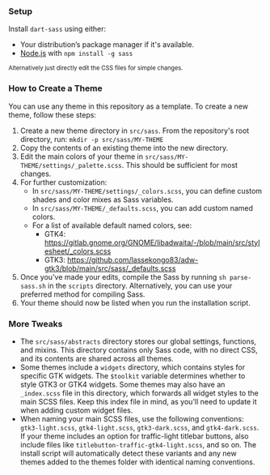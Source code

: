 ### Setup

Install `dart-sass` using either:

* Your distribution’s package manager if it's available.
* [Node.js](https://nodejs.org/) with `npm install -g sass`

<sub>Alternatively just directly edit the CSS files for simple changes.</sub>

### How to Create a Theme

You can use any theme in this repository as a template. To create a new theme, follow these steps:

1. Create a new theme directory in `src/sass`. From the repository's root directory, run: `mkdir -p src/sass/MY-THEME`
2. Copy the contents of an existing theme into the new directory.
3. Edit the main colors of your theme in `src/sass/MY-THEME/settings/_palette.scss`. This should be sufficient for most changes.
4. For further customization:
   * In `src/sass/MY-THEME/settings/_colors.scss`, you can define custom shades and color mixes as Sass variables.
   * In `src/sass/MY-THEME/_defaults.scss`, you can add custom named colors.
   * For a list of available default named colors, see:
      * GTK4: https://gitlab.gnome.org/GNOME/libadwaita/-/blob/main/src/stylesheet/_colors.scss
      * GTK3: https://github.com/lassekongo83/adw-gtk3/blob/main/src/sass/_defaults.scss
5. Once you've made your edits, compile the Sass by running `sh parse-sass.sh` in the `scripts` directory. Alternatively, you can use your preferred method for compiling Sass.
6. Your theme should now be listed when you run the installation script.

### More Tweaks

* The `src/sass/abstracts` directory stores our global settings, functions, and mixins. This directory contains only Sass code, with no direct CSS, and its contents are shared across all themes.
* Some themes include a `widgets` directory, which contains styles for specific GTK widgets. The `$toolkit` variable determines whether to style GTK3 or GTK4 widgets. Some themes may also have an `_index.scss` file in this directory, which forwards all widget styles to the main SCSS files. Keep this index file in mind, as you'll need to update it when adding custom widget files.
* When naming your main SCSS files, use the following conventions: `gtk3-light.scss`, `gtk4-light.scss`, `gtk3-dark.scss`, and `gtk4-dark.scss`. If your theme includes an option for traffic-light titlebar buttons, also include files like `titlebutton-traffic-gtk4-light.scss`, and so on. The install script will automatically detect these variants and any new themes added to the themes folder with identical naming conventions.
